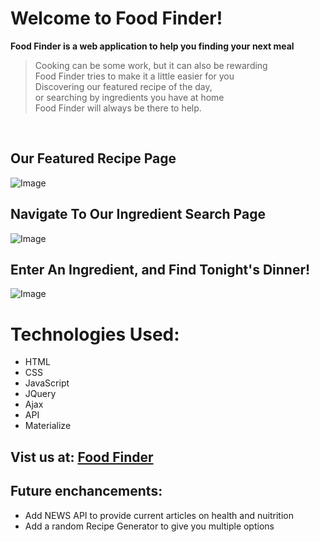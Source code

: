 # Welcome to Food Finder!
**Food Finder is a web application to help you finding your next meal**<br>
> Cooking can be some work, but it can also be rewarding<br>
> Food Finder tries to make it a little easier for you<br>
> Discovering our featured recipe of the day,<br>
> or searching by ingredients you have at home<br>
> Food Finder will always be there to help.<br>
<br>

## Our Featured Recipe Page <br>
![Image](https://i.imgur.com/d5UiwnO.png)<br>

## Navigate To Our Ingredient Search Page <br>
![Image](https://i.imgur.com/tfjaDZI.png)<br>

## Enter An Ingredient, and Find Tonight's Dinner! <br>
![Image](https://i.imgur.com/hDhMwO1.png)<br>

# Technologies Used:
- HTML
- CSS
- JavaScript
- JQuery
- Ajax
- API
- Materialize

## Vist us at: [Food Finder](https://imckain.github.io/project1-/)<br>

## Future enchancements:<br>
- Add NEWS API to provide current articles on health and nuitrition
- Add a random Recipe Generator to give you multiple options